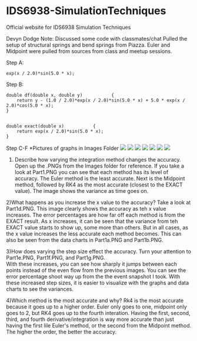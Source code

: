 # IDS6938-SimulationTechniques
Official website for IDS6938 Simulation Techniques

Devyn Dodge
Note: Discussed some code with classmates/chat
Pulled the setup of structural springs and bend springs from Piazza.
Euler and Midpoint were pulled from sources from class and meetup sessions. 

Step A:

	exp(x / 2.0)*sin(5.0 * x);

Step B:

	double df(double x, double y)           {
		return y - (1.0 / 2.0)*exp(x / 2.0)*sin(5.0 * x) + 5.0 * exp(x / 2.0)*cos(5.0 * x);
	}


	double exact(double x)           {
		return exp(x / 2.0)*sin(5.0 * x);
	}

Step C-F *Pictures of graphs in Images Folder
![](Images/Part1a.png?raw=true) ![](Images/Part1b.png?raw=true) ![](Images/Part1c.png?raw=true)
![](Images/Part1d.png?raw=true) ![](Images/Part1e.png?raw=true) ![](Images/Part1f.png?raw=true)
![](Images/Part1g.png?raw=true)

1) Describe how varying the integration method changes the accuracy.
	Open up the .PNGs from the Images folder for reference. If you take a look at Part1.PNG you can see that each method has its level of accuracy. 
	The Euler method is the least accurate. Next is the Midpoint method, followed by RK4 as the most accurate (closest to the EXACT value). 
	The image shows the variance as time goes on.  

2)What happens as you increase the x value to the accuracy?
	Take a look at Part1d.PNG. This image clearly shows the accuracy as teh x value increases. The error percentages are how far off each method is from the EXACT result. 
	As x increases, it can be seen that the variance from teh EXACT value starts to show up, some more than others. 
	But in all cases, as the x value increases the less accurate each method becomes. This can also be seen from the data charts in Part1a.PNG and Part1b.PNG. 

3)How does varying the step size effect the accuracy.
	Turn your attention to Part1e.PNG, Part1f.PNG, and Part1g.PNG.  
	With these increases, you can see how sharply it jumps between each points instead of the even flow from the previous images. 
	You can see the error percentage shoot way up from the the event snapshot I took. With these increased step sizes, it is easier 
	to visualize with the graphs and data charts to see the variances.  

4)Which method is the most accurate and why?
	Rk4 is the most accurate because it goes up to a higher order. Euler only goes to one, midpoint only goes to 2, but RK4 goes up to the fourth interation. 
	Having the first, second, third, and fourth derivative/integration is way more accurate than just having the first lile Euler's method, or the 
	second from the Midpoint method. The higher the order, the better the accuracy.  


